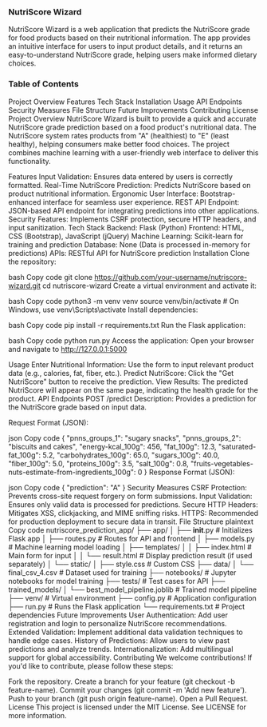 ### NutriScore Wizard
NutriScore Wizard is a web application that predicts the NutriScore grade for food products based on their nutritional information. The app provides an intuitive interface for users to input product details, and it returns an easy-to-understand NutriScore grade, helping users make informed dietary choices.

### Table of Contents
Project Overview
Features
Tech Stack
Installation
Usage
API Endpoints
Security Measures
File Structure
Future Improvements
Contributing
License
Project Overview
NutriScore Wizard is built to provide a quick and accurate NutriScore grade prediction based on a food product's nutritional data. The NutriScore system rates products from "A" (healthiest) to "E" (least healthy), helping consumers make better food choices. The project combines machine learning with a user-friendly web interface to deliver this functionality.

Features
Input Validation: Ensures data entered by users is correctly formatted.
Real-Time NutriScore Prediction: Predicts NutriScore based on product nutritional information.
Ergonomic User Interface: Bootstrap-enhanced interface for seamless user experience.
REST API Endpoint: JSON-based API endpoint for integrating predictions into other applications.
Security Features: Implements CSRF protection, secure HTTP headers, and input sanitization.
Tech Stack
Backend: Flask (Python)
Frontend: HTML, CSS (Bootstrap), JavaScript (jQuery)
Machine Learning: Scikit-learn for training and prediction
Database: None (Data is processed in-memory for predictions)
APIs: RESTful API for NutriScore prediction
Installation
Clone the repository:

bash
Copy code
git clone https://github.com/your-username/nutriscore-wizard.git
cd nutriscore-wizard
Create a virtual environment and activate it:

bash
Copy code
python3 -m venv venv
source venv/bin/activate  # On Windows, use venv\Scripts\activate
Install dependencies:

bash
Copy code
pip install -r requirements.txt
Run the Flask application:

bash
Copy code
python run.py
Access the application: Open your browser and navigate to http://127.0.0.1:5000

Usage
Enter Nutritional Information: Use the form to input relevant product data (e.g., calories, fat, fiber, etc.).
Predict NutriScore: Click the "Get NutriScore" button to receive the prediction.
View Results: The predicted NutriScore will appear on the same page, indicating the health grade for the product.
API Endpoints
POST /predict
Description: Provides a prediction for the NutriScore grade based on input data.

Request Format (JSON):

json
Copy code
{
  "pnns_groups_1": "sugary snacks",
  "pnns_groups_2": "biscuits and cakes",
  "energy-kcal_100g": 456,
  "fat_100g": 12.3,
  "saturated-fat_100g": 5.2,
  "carbohydrates_100g": 65.0,
  "sugars_100g": 40.0,
  "fiber_100g": 5.0,
  "proteins_100g": 3.5,
  "salt_100g": 0.8,
  "fruits-vegetables-nuts-estimate-from-ingredients_100g": 0
}
Response Format (JSON):

json
Copy code
{
  "prediction": "A"
}
Security Measures
CSRF Protection: Prevents cross-site request forgery on form submissions.
Input Validation: Ensures only valid data is processed for predictions.
Secure HTTP Headers: Mitigates XSS, clickjacking, and MIME sniffing risks.
HTTPS: Recommended for production deployment to secure data in transit.
File Structure
plaintext
Copy code
nutriscore_prediction_app/
├── app/
│   ├── __init__.py             # Initializes Flask app
│   ├── routes.py               # Routes for API and frontend
│   ├── models.py               # Machine learning model loading
│   ├── templates/
│   │   ├── index.html          # Main form for input
│   │   └── result.html         # Display prediction result (if used separately)
│   └── static/
│       ├── style.css           # Custom CSS
├── data/
│   └── final_csv_4.csv         # Dataset used for training
├── notebooks/                  # Jupyter notebooks for model training
├── tests/                      # Test cases for API
├── trained_models/
│   └── best_model_pipeline.joblib  # Trained model pipeline
├── venv/                       # Virtual environment
├── config.py                   # Application configuration
├── run.py                      # Runs the Flask application
└── requirements.txt            # Project dependencies
Future Improvements
User Authentication: Add user registration and login to personalize NutriScore recommendations.
Extended Validation: Implement additional data validation techniques to handle edge cases.
History of Predictions: Allow users to view past predictions and analyze trends.
Internationalization: Add multilingual support for global accessibility.
Contributing
We welcome contributions! If you'd like to contribute, please follow these steps:

Fork the repository.
Create a branch for your feature (git checkout -b feature-name).
Commit your changes (git commit -m 'Add new feature').
Push to your branch (git push origin feature-name).
Open a Pull Request.
License
This project is licensed under the MIT License. See LICENSE for more information.
